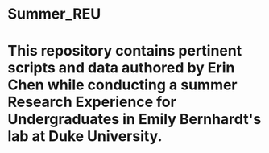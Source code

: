 # Summer_REU

# This repository contains pertinent scripts and data authored by Erin Chen while conducting a summer Research Experience for Undergraduates in Emily Bernhardt's lab at Duke University.